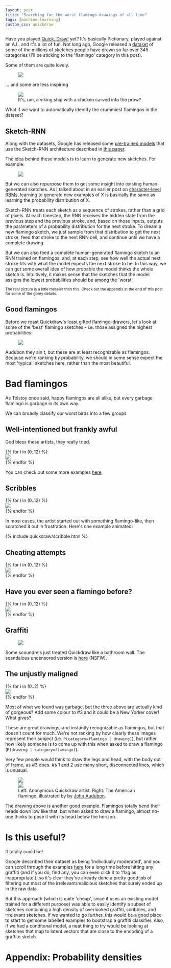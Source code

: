 ```yaml
---
layout: post
title: "Searching for the worst flamingo drawings of all time"
tags: [machine-learning]
custom_css: quickdraw
---
```


Have you played [Quick, Draw!](https://quickdraw.withgoogle.com/) yet? It's basically Pictionary, played against an A.I., and it's a lot of fun. Not long ago, Google released a [dataset](https://github.com/googlecreativelab/quickdraw-dataset) of some of the millions of sketches people have drawn so far over 345 categories (I'll be sticking to the 'flamingo' category in this post).

Some of them are quite lovely.

<figure>
<img src="/assets/quickdraw/svgs/nice_flamingos.svg" >
</figure>


... and some are less inspiring

<figure>
<img src="/assets/quickdraw/svgs/nonnice_flamingo.svg" >
<figcaption>
It's, um, a viking ship with a chicken carved into the prow?
</figcaption>
</figure>

What if we want to automatically identify the crummiest flamingos in the dataset?

## Sketch-RNN

Along with the datasets, Google has released some [pre-trained models](https://github.com/tensorflow/magenta/tree/master/magenta/models/sketch_rnn#pre-trained-models) that use the Sketch-RNN architecture described in [this paper](https://arxiv.org/abs/1704.03477).

The idea behind these models is to learn to generate new sketches. For example:

<figure>
<img src="/assets/quickdraw/svgs/generated_flamingos.svg">
</figure>

But we can also repurpose them to get some insight into existing human-generated sketches. As I talked about in an earlier post on [character-level RBMs](http://colinmorris.github.io/blog/dreaming-rbms), learning to generate new examples of X is basically the same as learning the probability distribution of X.

Sketch-RNN treats each sketch as a sequence of strokes, rather than a grid of pixels. At each timestep, the RNN receives the hidden state from the previous step and the previous stroke, and, based on those inputs, outputs the parameters of a probability distribution for the next stroke. To dream a new flamingo sketch, we just sample from that distribution to get the next stroke, feed that stroke to the next RNN cell, and continue until we have a complete drawing.

But we can also feed a complete human-generated flamingo sketch to an RNN trained on flamingos, and, at each step, see how well the actual next stroke fits with what the model expects the next stroke to be. In this way, we can get some overall idea of how probable the model thinks the whole sketch is. Intuitively, it makes sense that the sketches that the model assigns the lowest probabilities should be among the 'worst'.

<small>The real picture is a little messier than this. Check out the appendix at the end of this post for some of the gorey details.</small>

## Good flamingos

Before we roast Quickdraw's least gifted flamingo-drawers, let's look at some of the 'best' flamingo sketches - i.e. those assigned the highest probabilities:

<figure>
    <img src="/assets/quickdraw/svgs/flamingo_best.svg">
</figure>

Audubon they ain't, but these are at least recognizable as flamingos. Because we're ranking by probability, we should in some sense expect the most 'typical' sketches here, rather than the most beautiful.

# Bad flamingos

As Tolstoy once said, happy flamingos are all alike, but every garbage flamingo is garbage in its own way.

We can broadly classify our worst birds into a few groups

## Well-intentioned but frankly awful

God bless these artists, they really tried.

<div class="gallery row">
    {% for i in (0..12) %}
        <div class="cell col-xs-4 col-md-3">
            <img src="/assets/quickdraw/svgs/bottom/awful/{{ i }}.svg">
        </div>
    {% endfor %}
</div>

You can check out some more examples [here](/assets/quickdraw/svgs/botflamingos_awful.svg).

## Scribbles

<div class="gallery row">
    {% for i in (0..12) %}
        <div class="cell col-xs-4 col-md-3">
            <img src="/assets/quickdraw/svgs/bottom/scribbles/{{ i }}.svg">
        </div>
    {% endfor %}
</div>

In most cases, the artist started out with something flamingo-like, then scratched it out in frustration. Here's one example animated:

<div class="scribble-demo">
    {% include quickdraw/scribble.html %}
</div>

## Cheating attempts

<div class="gallery row">
    {% for i in (0..12) %}
        <div class="cell col-xs-4 col-md-3">
            <img src="/assets/quickdraw/svgs/bottom/cheat/{{ i }}.svg">
        </div>
    {% endfor %}
</div>

## Have you ever seen a flamingo before?

<div class="gallery row">
    {% for i in (0..12) %}
        <div class="cell col-xs-4 col-md-3">
            <img src="/assets/quickdraw/svgs/bottom/wtf/{{ i }}.svg">
        </div>
    {% endfor %}
</div>

## Graffiti

<figure>
    <img src="/assets/quickdraw/svgs/graffiti_censored.svg">
</figure>

Some scoundrels just treated Quickdraw like a bathroom wall. The scandalous uncensored version is [here](/assets/quickdraw/svgs/graffiti_uncensored.svg) (NSFW).

## The unjustly maligned

<div class="gallery row">
    {% for i in (0..2) %}
        <div class="cell col-xs-4 col-md-3">
            <img src="/assets/quickdraw/svgs/bottom/notbad/{{ i }}.svg">
        </div>
    {% endfor %}
</div>

Most of what we found was garbage, but the three above are actually kind of gorgeous? Add some colour to #3 and it could be a New Yorker cover! What gives?

These are great drawings, and instantly recognizable as flamingos, but that doesn't count for much. We're not ranking by how clearly these images represent their subject (i.e. `P(category=flamingo | drawing)`), but rather how likely someone is to come up with this when asked to draw a flamingo (`P(drawing | category=flamingo)`).

Very few people would think to draw the legs and head, with the body out of frame, as #3 does. #s 1 and 2 use many short, disconnected lines, which is unusual.

<figure>
<div class="row audubon-comparison">
    <div class="col-xs-6">
        <img class="lookalike" src="/assets/quickdraw/svgs/bottom/notbad/5.svg">
    </div>
    <div class="col-xs-6">
        <img class="audubon" src="/assets/quickdraw/Audubon-Flamingo.jpg">
    </div>
</div>
<figcaption>Left: Anonymous Quickdraw artist. Right: The American flamingo, illustrated by by <a href="https://en.wikipedia.org/wiki/John_James_Audubon">John Audubon</a>.</figcaption>
</figure>

The drawing above is another good example. Flamingos totally bend their heads down low like that, but when asked to draw a flamingo, almost no-one thinks to pose it with its head below the horizon.


# Is this useful?

It totally could be! 

Google described their dataset as being 'individually moderated', and you can scroll through the examples [here](https://quickdraw.withgoogle.com/data/flamingo) for a long time before hitting any graffiti (and if you do, find any, you can even click it to 'flag as inappropriate'), so it's clear they've already done a pretty good job of filtering out most of the irrelevant/malicious sketches that surely ended up in the raw data.

But this approach (which is quite 'cheap', since it uses an existing model trained for a different purpose) was able to easily identify a subset of sketches containing a high density of overlooked graffiti, scribbles, and irrelevant sketches. If we wanted to go further, this would be a good place to start to get some labelled examples to bootstrap a graffiti classifier. Also, if we had a conditonal model, a neat thing to try would be looking at sketches that map to latent vectors that are close to the encoding of a graffito sketch.

# Appendix: Probability densities



